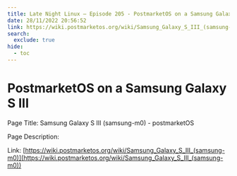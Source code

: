 ```yaml
---
title: Late Night Linux – Episode 205 - PostmarketOS on a Samsung Galaxy S III
date: 28/11/2022 20:56:52
link: https://wiki.postmarketos.org/wiki/Samsung_Galaxy_S_III_(samsung-m0)
search:
  exclude: true
hide:
  - toc
---
```


# PostmarketOS on a Samsung Galaxy S III

Page Title: Samsung Galaxy S III (samsung-m0) - postmarketOS

Page Description:  

Link: [https://wiki.postmarketos.org/wiki/Samsung_Galaxy_S_III_(samsung-m0)](https://wiki.postmarketos.org/wiki/Samsung_Galaxy_S_III_(samsung-m0))